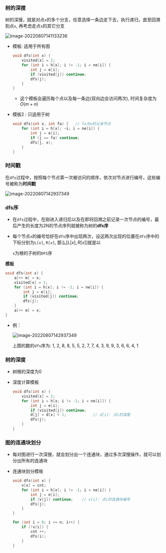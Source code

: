 ### 树的深搜

树的深搜，就是对点`x`的多个分支，任意选择一条边走下去，执行递归，直至回溯到点`x`, 再考虑走点`x`的其它分支

![image-20220807141133236](http://www.cdn.liver0377.xyz/typora/202208071426871.png)

- 模板: 适用于所有图

  ```cc
  void dfs(int x) {
      visited[x] = 1;
      for (int i = h[x]; i != -1; i = ne[i]) {
          int j = e[i];
          if (visited[j]) continue;
          dfs(j);
      }
  }
  ```

  - 这个模板会遍历每个点以及每一条边(双向边会访问两次), 时间复杂度为$O(m + n)$
  
- 模板2 : 只适用于树

  ```cc
  void dfs(int x, int fa) {   // fa为x的父亲节点
      for (int i = h[x]; ~i; i = ne[i]) {
          int j = e[i];
          if (j == fa) continue;
          dfs(j, x);
      }
  }
  ```

  





### 时间戳



在`dfs`过程中，按照每个节点第一次被访问的顺序，依次对节点进行编号，这些编号被称为**时间戳**

![image-20220807142937349](http://www.cdn.liver0377.xyz/typora/202208071429387.png)



### dfs序

- 在`dfs`过程中，在刚进入递归后以及在即将回溯之前记录一次节点的编号，最后产生的长度为2N的节点序列就被称为树的**dfs序**

- 每个节点`x`的编号恰好在`dfs`序中出现两次，设这两次出现的位置在`dfs`序中的下标分别为`L[x]`, `R[x]`, 那么$[L[x], R[x]]$就是以

  `x`为根的子树的`DFS`序

**模板**

```cc
void dfs(int x) {
    a[++ m] = x;
    visited[x] = 1;
    for (int i = h[x]; i != -1; i = ne[i]) {
        int j = e[i];
        if (visited[j]) continue;
        dfs(j);
    }
    a[++ m] = x;
}
```

- 例：

  ![image-20220807142937349](http://www.cdn.liver0377.xyz/typora/202208071435764.png)

  上图的数的`dfs`序为: 1, 2, 8, 8, 5, 5, 2, 7, 7, 4, 3, 9, 9, 3, 6, 6, 4, 1





### 树的深度

- 树根的深度为0

- 深度计算模板

  ```cc
  void dfs(int x) {
      visited[x] = 1;
      for (int i = h[x; i != -1; i = ne[i]]) {
          int j = e[i];
          if (visited[j]) continue;
          d[j] = d[x] + 1;            // d[i]: 点i的深度
          dfs(j);
      }
  }
  ```





### 图的连通块划分

- 每对图进行一次深搜，就会划分出一个连通块，通过多次深搜操作，就可以划分出所有的连通块 

- 连通块划分模板

  ```cc
  void dfs(int x) {
      v[x] = cnt;
      for (int i = h[x]; i != -1; i = ne[i]) {
          int j = e[i];
          if (v[j]) continue;    // v[i]: 点i的连通块编号
          dfs(j);
      }
  }
  
  for (int i = 0; i <= n; i++) {
      if (!v[i]) {
          cnt ++;
          dfs(i);
      }
  }
  ```




